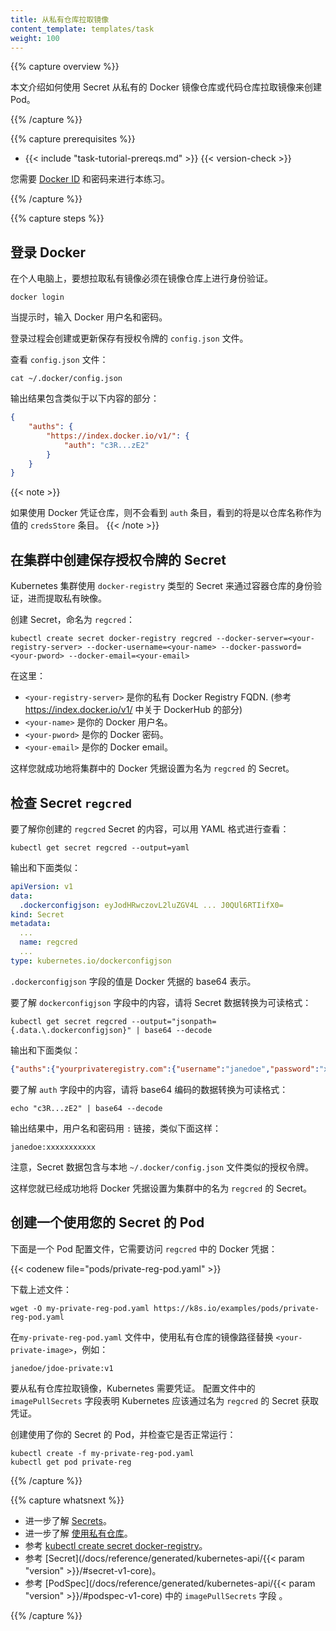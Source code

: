 ```yaml
---
title: 从私有仓库拉取镜像
content_template: templates/task
weight: 100
---
```


<!--
---
title: Pull an Image from a Private Registry
content_template: templates/task
weight: 100
---
-->

{{% capture overview %}}

<!--
This page shows how to create a Pod that uses a Secret to pull an image from a
private Docker registry or repository.
-->

本文介绍如何使用 Secret 从私有的 Docker 镜像仓库或代码仓库拉取镜像来创建 Pod。

{{% /capture %}}

{{% capture prerequisites %}}

* {{< include "task-tutorial-prereqs.md" >}} {{< version-check >}}

<!--
* To do this exercise, you need a
[Docker ID](https://docs.docker.com/docker-id/) and password.
-->

您需要 [Docker ID](https://docs.docker.com/docker-id/) 和密码来进行本练习。

{{% /capture %}}

{{% capture steps %}}

<!--
## Log in to Docker

On your laptop, you must authenticate with a registry in order to pull a private image:
-->

## 登录 Docker

在个人电脑上，要想拉取私有镜像必须在镜像仓库上进行身份验证。

```shell
docker login
```

<!--
When prompted, enter your Docker username and password.

The login process creates or updates a `config.json` file that holds an authorization token.

View the `config.json` file:
-->

当提示时，输入 Docker 用户名和密码。

登录过程会创建或更新保存有授权令牌的 `config.json` 文件。

查看 `config.json` 文件：

```shell
cat ~/.docker/config.json
```

<!--
The output contains a section similar to this:
-->

输出结果包含类似于以下内容的部分：

```json
{
    "auths": {
        "https://index.docker.io/v1/": {
            "auth": "c3R...zE2"
        }
    }
}
```

{{< note >}}
<!--
If you use a Docker credentials store, you won't see that `auth` entry but a `credsStore` entry with the name of the store as value.
-->
如果使用 Docker 凭证仓库，则不会看到 `auth` 条目，看到的将是以仓库名称作为值的 `credsStore` 条目。
{{< /note >}}

<!--
## Create a Secret in the cluster that holds your authorization token

A Kubernetes cluster uses the Secret of `docker-registry` type to authenticate with a container registry to pull a private image.

Create this Secret, naming it `regcred`:
-->

## 在集群中创建保存授权令牌的 Secret

Kubernetes 集群使用 `docker-registry` 类型的 Secret 来通过容器仓库的身份验证，进而提取私有映像。

创建 Secret，命名为 `regcred`：

```shell
kubectl create secret docker-registry regcred --docker-server=<your-registry-server> --docker-username=<your-name> --docker-password=<your-pword> --docker-email=<your-email>
```

<!--
where:

* `<your-registry-server>` is your Private Docker Registry FQDN. (https://index.docker.io/v1/ for DockerHub)
* `<your-name>` is your Docker username.
* `<your-pword>` is your Docker password.
* `<your-email>` is your Docker email.

You have successfully set your Docker credentials in the cluster as a Secret called `regcred`.
-->

在这里：

* `<your-registry-server>` 是你的私有 Docker Registry FQDN. (参考 https://index.docker.io/v1/ 中关于 DockerHub 的部分)
* `<your-name>` 是你的 Docker 用户名。
* `<your-pword>` 是你的 Docker 密码。
* `<your-email>` 是你的 Docker email。

这样您就成功地将集群中的 Docker 凭据设置为名为 `regcred` 的 Secret。

<!--
## Inspecting the Secret `regcred`

To understand the contents of the `regcred` Secret you just created, start by viewing the Secret in YAML format:
-->

## 检查 Secret `regcred`

要了解你创建的 `regcred` Secret 的内容，可以用 YAML 格式进行查看：

```shell
kubectl get secret regcred --output=yaml
```

<!--
The output is similar to this:
-->

输出和下面类似：

```yaml
apiVersion: v1
data:
  .dockerconfigjson: eyJodHRwczovL2luZGV4L ... J0QUl6RTIifX0=
kind: Secret
metadata:
  ...
  name: regcred
  ...
type: kubernetes.io/dockerconfigjson
```

<!--
The value of the `.dockerconfigjson` field is a base64 representation of your Docker credentials.

To understand what is in the `.dockerconfigjson` field, convert the secret data to a
readable format:
-->

`.dockerconfigjson` 字段的值是 Docker 凭据的 base64 表示。

要了解 `dockerconfigjson` 字段中的内容，请将 Secret 数据转换为可读格式：

```shell
kubectl get secret regcred --output="jsonpath={.data.\.dockerconfigjson}" | base64 --decode
```

<!--
The output is similar to this:
-->

输出和下面类似：

```json
{"auths":{"yourprivateregistry.com":{"username":"janedoe","password":"xxxxxxxxxxx","email":"jdoe@example.com","auth":"c3R...zE2"}}}
```

<!--
To understand what is in the `auth` field, convert the base64-encoded data to a readable format:
-->

要了解 `auth` 字段中的内容，请将 base64 编码的数据转换为可读格式：

```shell
echo "c3R...zE2" | base64 --decode
```

<!--
The output, username and password concatenated with a `:`, is similar to this:
-->

输出结果中，用户名和密码用 `:` 链接，类似下面这样：

```none
janedoe:xxxxxxxxxxx
```

<!--
Notice that the Secret data contains the authorization token similar to your local `~/.docker/config.json` file.

You have successfully set your Docker credentials as a Secret called `regcred` in the cluster.

## Create a Pod that uses your Secret

Here is a configuration file for a Pod that needs access to your Docker credentials in `regcred`:
-->

注意，Secret 数据包含与本地 `~/.docker/config.json` 文件类似的授权令牌。

这样您就已经成功地将 Docker 凭据设置为集群中的名为 `regcred` 的 Secret。

## 创建一个使用您的 Secret 的 Pod

下面是一个 Pod 配置文件，它需要访问 `regcred` 中的 Docker 凭据：

{{< codenew file="pods/private-reg-pod.yaml" >}}

<!--
Download the above file:
-->

下载上述文件：

```shell
wget -O my-private-reg-pod.yaml https://k8s.io/examples/pods/private-reg-pod.yaml
```

<!--
In file `my-private-reg-pod.yaml`, replace `<your-private-image>` with the path to an image in a private registry such as:
-->

在`my-private-reg-pod.yaml` 文件中，使用私有仓库的镜像路径替换 `<your-private-image>`，例如：

```none
janedoe/jdoe-private:v1
```

<!--
To pull the image from the private registry, Kubernetes needs credentials.
The `imagePullSecrets` field in the configuration file specifies that Kubernetes should get the credentials from a Secret named `regcred`.

Create a Pod that uses your Secret, and verify that the Pod is running:
-->

要从私有仓库拉取镜像，Kubernetes 需要凭证。
配置文件中的 `imagePullSecrets` 字段表明 Kubernetes 应该通过名为 `regcred` 的 Secret 获取凭证。

创建使用了你的 Secret 的 Pod，并检查它是否正常运行：

```shell
kubectl create -f my-private-reg-pod.yaml
kubectl get pod private-reg
```

{{% /capture %}}

{{% capture whatsnext %}}

<!--
* Learn more about [Secrets](/docs/concepts/configuration/secret/).
* Learn more about [using a private registry](/docs/concepts/containers/images/#using-a-private-registry).
* See [kubectl create secret docker-registry](/docs/reference/generated/kubectl/kubectl-commands/#-em-secret-docker-registry-em-).
* See [Secret](/docs/reference/generated/kubernetes-api/{{< param "version" >}}/#secret-v1-core).
* See the `imagePullSecrets` field of [PodSpec](/docs/reference/generated/kubernetes-api/{{< param "version" >}}/#podspec-v1-core).
-->

* 进一步了解 [Secrets](/docs/concepts/configuration/secret/)。
* 进一步了解 [使用私有仓库](/docs/concepts/containers/images/#using-a-private-registry)。
* 参考 [kubectl create secret docker-registry](/docs/reference/generated/kubectl/kubectl-commands/#-em-secret-docker-registry-em-)。
* 参考 [Secret](/docs/reference/generated/kubernetes-api/{{< param "version" >}}/#secret-v1-core)。
* 参考 [PodSpec](/docs/reference/generated/kubernetes-api/{{< param "version" >}}/#podspec-v1-core) 中的 `imagePullSecrets` 字段 。

{{% /capture %}}
